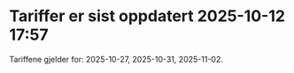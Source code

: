 
# Tariffer er sist oppdatert 2025-10-12 17:57

Tariffene gjelder for: 2025-10-27, 2025-10-31, 2025-11-02.
